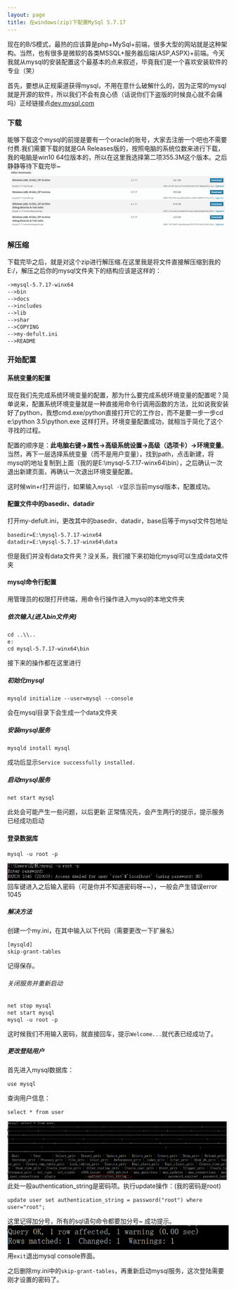 ```yaml
---
layout: page
title: 在windows(zip)下配置MySql 5.7.17
---
```


现在的B/S模式，最热的应该算是php+MySql+前端，很多大型的网站就是这种架构。当然，也有很多是微软的各类MSSQL+服务器后端(ASP,ASPX)+前端。今天我就从mysql的安装配置这个最基本的点来叙述，毕竟我们是一个喜欢安装软件的专业（笑）

首先，要想从正规渠道获得mysql，不用在意什么破解什么的，因为正常的mysql就是开源的软件，所以我们不会有良心债（话说你们下盗版的时候良心就不会痛吗）正经链接点[dev.mysql.com](https://dev.mysql.com/downloads/mysql/)

### 下载

能够下载这个mysql的前提是要有一个oracle的账号，大家去注册一个吧也不需要付费.我们需要下载的就是GA Releases版的，按照电脑的系统位数来进行下载，我的电脑是win10 64位版本的，所以在这里我选择第二项355.3M这个版本。之后静静等待下载完毕~
![image](/public/source/mysql.png)

### 解压缩

下载完毕之后，就是对这个zip进行解压缩.在这里我是将文件直接解压缩到我的E:/，解压之后你的mysql文件夹下的结构应该是这样的：
```
->mysql-5.7.17-winx64
-->bin
-->docs
-->includes
-->lib
-->shar
-->COPYING
-->my-defult.ini
-->README
```



### 开始配置

#### 系统变量的配置

现在我们先完成系统环境变量的配置，那为什么要完成系统环境变量的配置呢？简单说来，配置系统环境变量就是一种直接用命令行调用函数的方法，比如说我安装好了python，我想cmd.exe/python直接打开它的工作台，而不是要一步一步cd e:\python 3.5\python.exe 这样打开。环境变量配置成功，就相当于简化了这个寻找的过程。

配置的顺序是：**此电脑右键->属性->高级系统设置->高级（选项卡）->环境变量**。
当然，再下一层选择系统变量（而不是用户变量），找到path，点击新建，将mysql的地址复制到上面（我的是E:\mysql-5.7.17-winx64\bin），之后确认一次退出新建页面，再确认一次退出环境变量配置。

这时候win+r打开运行，如果输入`mysql -V`显示当前mysql版本，配置成功。
#### 配置文件中的basedir、datadir

打开my-defult.ini，更改其中的basedir、datadir，base后等于mysql文件包地址
```
basedir=E:\mysql-5.7.17-winx64
datadir=E:\mysql-5.7.17-winx64\data
```

但是我们并没有data文件夹？没关系，我们接下来初始化mysql可以生成data文件夹
#### mysql命令行配置

用管理员的权限打开终端，用命令行操作进入mysql的本地文件夹
##### 依次输入(进入bin文件夹)

```
cd ..\\..
e:
cd mysql-5.7.17-winx64\bin
```
接下来的操作都在这里进行
##### 初始化mysql

```
mysqld initialize --user=mysql --console
```

会在mysql目录下会生成一个data文件夹

##### 安装mysql服务

```
mysqld install mysql
```
成功后显示`Service successfully installed.`
##### 启动mysql服务

```
net start mysql
```

此处会可能产生一些问题，以后更新
正常情况先，会产生两行的提示，提示服务已经成功启动
#### 登录数据库

```
mysql -u root -p
```

![error](/public/source/error.png)回车键进入之后输入密码（可是你并不知道密码呀~~），一般会产生错误error 1045
##### 解决方法

创建一个my.ini，在其中输入以下代码（需要更改一下扩展名）
```
[mysqld]
skip-grant-tables
```
记得保存。
###### 关闭服务并重新启动

```
net stop mysql
net start mysql
mysql -u root -p
```
这时候我们不用输入密码，就直接回车，提示`Welcome...`就代表已经成功了。
##### 更改登陆用户

首先进入mysql数据库：
```
use mysql
```
查询用户信息：
```
select * from user
```
![mima](/public/source/mima.png)
此处一般authentication_string是密码项。执行update操作：(我的密码是root)
```
update user set authentication_string = password("root") where user="root";
```
这里记得加分号，所有的sql语句命令都要加分号~
成功提示。
![tishi](/public/source/tishi.png)
用`exit`退出mysql console界面。

之后删除my.ini中的`skip-grant-tables`，再重新启动mysql服务，这次登陆需要刚才设置的密码了。








